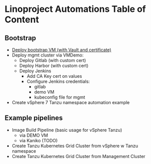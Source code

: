 # Linoproject Automations Table of Content

## Bootstrap
- [Deploy bootstrap VM (with Vault and certificate)](bootstrap/README.md)
- Deploy mgmt cluster via VMDemo:
  - Deploy Gitlab (with custom cert)
  - Deploy Harbor (with custom cert)
  - Deploy Jenkins
    - Add CA Key cert on values
    - Configure Jenkins credentials:
      - gitlab
      - demo VM
      - kubeconfig file for mgmt
- Create vSphere 7 Tanzu namespace automation example

## Example pipelines
- Image Build Pipeline (basic usage for vSphere Tanzu)
  - via DEMO VM
  - via Kaniko (TODO)
- Create Tanzu Kubernetes Grid Cluster from vSphere w Tanzu namespace
- Create Tanzu Kubernetes Grid Cluster from Management Cluster
